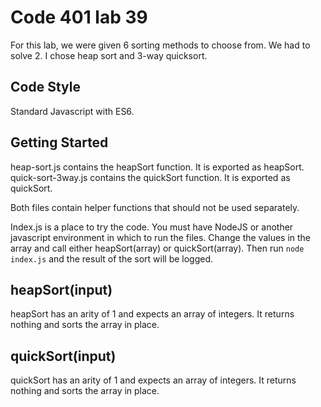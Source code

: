 # Code 401 lab 39

For this lab, we were given 6 sorting methods to choose from. We had to solve 2. I chose heap sort and 3-way quicksort.

## Code Style

Standard Javascript with ES6.

## Getting Started

heap-sort.js contains the heapSort function. It is exported as heapSort.
quick-sort-3way.js contains the quickSort function. It is exported as quickSort.

Both files contain helper functions that should not be used separately.

Index.js is a place to try the code. You must have NodeJS or another javascript environment in which to run the files. Change the values in the array and call either heapSort(array) or quickSort(array). Then run `node index.js` and the result of the sort will be logged.

## heapSort(input)

heapSort has an arity of 1 and expects an array of integers. It returns nothing and sorts the array in place.

## quickSort(input)

quickSort has an arity of 1 and expects an array of integers. It returns nothing and sorts the array in place.
